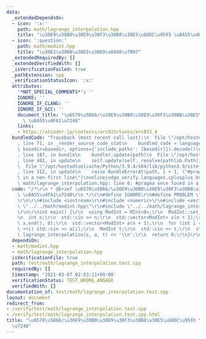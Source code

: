 ```yaml
---
data:
  _extendedDependsOn:
  - icon: ':x:'
    path: math/lagrange_interpolation.hpp
    title: "\u30E9\u30B0\u30E9\u30F3\u30B8\u30E5\u88DC\u9593 \u8A55\u4FA1\u7248"
  - icon: ':question:'
    path: math/modint.hpp
    title: "\u30E2\u30B8\u30E5\u30E9\u8A08\u7B97"
  _extendedRequiredBy: []
  _extendedVerifiedWith: []
  _isVerificationFailed: true
  _pathExtension: cpp
  _verificationStatusIcon: ':x:'
  attributes:
    '*NOT_SPECIAL_COMMENTS*': ''
    IGNORE: ''
    IGNORE_IF_CLANG: ''
    IGNORE_IF_GCC: ''
    document_title: "\u6570\u5B66/\u30E9\u30B0\u30E9\u30F3\u30B8\u30E5\u88DC\u9593\
      \ \u8A55\u4FA1\u7248"
    links:
    - https://atcoder.jp/contests/arc033/tasks/arc033_4
  bundledCode: "Traceback (most recent call last):\n  File \"/opt/hostedtoolcache/Python/3.9.4/x64/lib/python3.9/site-packages/onlinejudge_verify/documentation/build.py\"\
    , line 71, in _render_source_code_stat\n    bundled_code = language.bundle(stat.path,\
    \ basedir=basedir, options={'include_paths': [basedir]}).decode()\n  File \"/opt/hostedtoolcache/Python/3.9.4/x64/lib/python3.9/site-packages/onlinejudge_verify/languages/cplusplus.py\"\
    , line 187, in bundle\n    bundler.update(path)\n  File \"/opt/hostedtoolcache/Python/3.9.4/x64/lib/python3.9/site-packages/onlinejudge_verify/languages/cplusplus_bundle.py\"\
    , line 401, in update\n    self.update(self._resolve(pathlib.Path(included), included_from=path))\n\
    \  File \"/opt/hostedtoolcache/Python/3.9.4/x64/lib/python3.9/site-packages/onlinejudge_verify/languages/cplusplus_bundle.py\"\
    , line 312, in update\n    raise BundleErrorAt(path, i + 1, \"#pragma once found\
    \ in a non-first line\")\nonlinejudge_verify.languages.cplusplus_bundle.BundleErrorAt:\
    \ math/lagrange_interpolation.hpp: line 6: #pragma once found in a non-first line\n"
  code: "/*\r\n * @brief \u6570\u5B66/\u30E9\u30B0\u30E9\u30F3\u30B8\u30E5\u88DC\u9593\
    \ \u8A55\u4FA1\u7248\r\n */\r\n#define IGNORE\r\n#define PROBLEM \"https://atcoder.jp/contests/arc033/tasks/arc033_4\"\
    \r\n\r\n#include <iostream>\r\n#include <numeric>\r\n#include <vector>\r\n#include\
    \ \"../../math/modint.hpp\"\r\n#include \"../../math/lagrange_interpolation.hpp\"\
    \r\n\r\nint main() {\r\n  using ModInt = MInt<0>;\r\n  ModInt::set_mod(1000000007);\r\
    \n  int n;\r\n  std::cin >> n;\r\n  std::vector<ModInt> x(n + 1);\r\n  std::iota(x.begin(),\
    \ x.end(), 0);\r\n  std::vector<ModInt> a(n + 1);\r\n  for (int i = 0; i <= n;\
    \ ++i) std::cin >> a[i];\r\n  ModInt t;\r\n  std::cin >> t;\r\n  std::cout <<\
    \ lagrange_interpolation(x, a, t) << '\\n';\r\n  return 0;\r\n}\r\n"
  dependsOn:
  - math/modint.hpp
  - math/lagrange_interpolation.hpp
  isVerificationFile: true
  path: test/math/lagrange_interpolation.test.cpp
  requiredBy: []
  timestamp: '2021-03-07 02:53:11+09:00'
  verificationStatus: TEST_WRONG_ANSWER
  verifiedWith: []
documentation_of: test/math/lagrange_interpolation.test.cpp
layout: document
redirect_from:
- /verify/test/math/lagrange_interpolation.test.cpp
- /verify/test/math/lagrange_interpolation.test.cpp.html
title: "\u6570\u5B66/\u30E9\u30B0\u30E9\u30F3\u30B8\u30E5\u88DC\u9593 \u8A55\u4FA1\
  \u7248"
---
```


